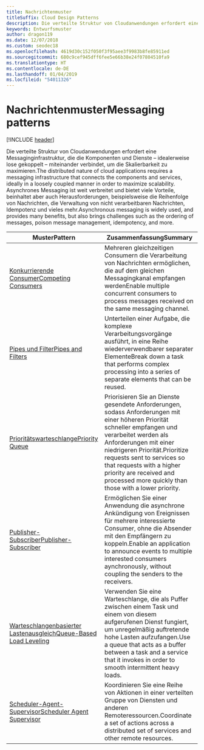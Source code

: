 ```yaml
---
title: Nachrichtenmuster
titleSuffix: Cloud Design Patterns
description: Die verteilte Struktur von Cloudanwendungen erfordert eine Messaginginfrastruktur, die die Komponenten und Dienste – idealerweise lose gekoppelt – miteinander verbindet, um die Skalierbarkeit zu maximieren. Asynchrones Messaging ist weit verbreitet und bietet viele Vorteile, beinhaltet aber auch Herausforderungen, beispielsweise die Reihenfolge von Nachrichten, die Verwaltung von nicht verarbeitbaren Nachrichten, Idempotenz und vieles mehr.
keywords: Entwurfsmuster
author: dragon119
ms.date: 12/07/2018
ms.custom: seodec18
ms.openlocfilehash: 4619d30c152f050f3f95aee3f9983b8fe85911ed
ms.sourcegitcommit: 680c9cef945dff6fee5e66b38e24f07804510fa9
ms.translationtype: HT
ms.contentlocale: de-DE
ms.lasthandoff: 01/04/2019
ms.locfileid: "54011326"
---
```

# <a name="messaging-patterns"></a><span data-ttu-id="19271-105">Nachrichtenmuster</span><span class="sxs-lookup"><span data-stu-id="19271-105">Messaging patterns</span></span>

[!INCLUDE [header](../../_includes/header.md)]

<span data-ttu-id="19271-106">Die verteilte Struktur von Cloudanwendungen erfordert eine Messaginginfrastruktur, die die Komponenten und Dienste – idealerweise lose gekoppelt – miteinander verbindet, um die Skalierbarkeit zu maximieren.</span><span class="sxs-lookup"><span data-stu-id="19271-106">The distributed nature of cloud applications requires a messaging infrastructure that connects the components and services, ideally in a loosely coupled manner in order to maximize scalability.</span></span> <span data-ttu-id="19271-107">Asynchrones Messaging ist weit verbreitet und bietet viele Vorteile, beinhaltet aber auch Herausforderungen, beispielsweise die Reihenfolge von Nachrichten, die Verwaltung von nicht verarbeitbaren Nachrichten, Idempotenz und vieles mehr.</span><span class="sxs-lookup"><span data-stu-id="19271-107">Asynchronous messaging is widely used, and provides many benefits, but also brings challenges such as the ordering of messages, poison message management, idempotency, and more.</span></span>

| <span data-ttu-id="19271-108">Muster</span><span class="sxs-lookup"><span data-stu-id="19271-108">Pattern</span></span> | <span data-ttu-id="19271-109">Zusammenfassung</span><span class="sxs-lookup"><span data-stu-id="19271-109">Summary</span></span> |
| ------- | ------- |
| [<span data-ttu-id="19271-110">Konkurrierende Consumer</span><span class="sxs-lookup"><span data-stu-id="19271-110">Competing Consumers</span></span>](../competing-consumers.md) | <span data-ttu-id="19271-111">Mehreren gleichzeitigen Consumern die Verarbeitung von Nachrichten ermöglichen, die auf dem gleichen Messagingkanal empfangen werden</span><span class="sxs-lookup"><span data-stu-id="19271-111">Enable multiple concurrent consumers to process messages received on the same messaging channel.</span></span> |
| [<span data-ttu-id="19271-112">Pipes und Filter</span><span class="sxs-lookup"><span data-stu-id="19271-112">Pipes and Filters</span></span>](../pipes-and-filters.md) | <span data-ttu-id="19271-113">Unterteilen einer Aufgabe, die komplexe Verarbeitungsvorgänge ausführt, in eine Reihe wiederverwendbarer separater Elemente</span><span class="sxs-lookup"><span data-stu-id="19271-113">Break down a task that performs complex processing into a series of separate elements that can be reused.</span></span> |
| [<span data-ttu-id="19271-114">Prioritätswarteschlange</span><span class="sxs-lookup"><span data-stu-id="19271-114">Priority Queue</span></span>](../priority-queue.md) | <span data-ttu-id="19271-115">Priorisieren Sie an Dienste gesendete Anforderungen, sodass Anforderungen mit einer höheren Priorität schneller empfangen und verarbeitet werden als Anforderungen mit einer niedrigeren Priorität.</span><span class="sxs-lookup"><span data-stu-id="19271-115">Prioritize requests sent to services so that requests with a higher priority are received and processed more quickly than those with a lower priority.</span></span> |
| [<span data-ttu-id="19271-116">Publisher-Subscriber</span><span class="sxs-lookup"><span data-stu-id="19271-116">Publisher-Subscriber</span></span>](../publisher-subscriber.md) | <span data-ttu-id="19271-117">Ermöglichen Sie einer Anwendung die asynchrone Ankündigung von Ereignissen für mehrere interessierte Consumer, ohne die Absender mit den Empfängern zu koppeln.</span><span class="sxs-lookup"><span data-stu-id="19271-117">Enable an application to announce events to multiple interested consumers aynchronously, without coupling the senders to the receivers.</span></span> |
| [<span data-ttu-id="19271-118">Warteschlangenbasierter Lastenausgleich</span><span class="sxs-lookup"><span data-stu-id="19271-118">Queue-Based Load Leveling</span></span>](../queue-based-load-leveling.md) | <span data-ttu-id="19271-119">Verwenden Sie eine Warteschlange, die als Puffer zwischen einem Task und einem von diesem aufgerufenen Dienst fungiert, um unregelmäßig auftretende hohe Lasten aufzufangen.</span><span class="sxs-lookup"><span data-stu-id="19271-119">Use a queue that acts as a buffer between a task and a service that it invokes in order to smooth intermittent heavy loads.</span></span> |
| [<span data-ttu-id="19271-120">Scheduler-Agent-Supervisor</span><span class="sxs-lookup"><span data-stu-id="19271-120">Scheduler Agent Supervisor</span></span>](../scheduler-agent-supervisor.md) | <span data-ttu-id="19271-121">Koordinieren Sie eine Reihe von Aktionen in einer verteilten Gruppe von Diensten und anderen Remoteressourcen.</span><span class="sxs-lookup"><span data-stu-id="19271-121">Coordinate a set of actions across a distributed set of services and other remote resources.</span></span> |

